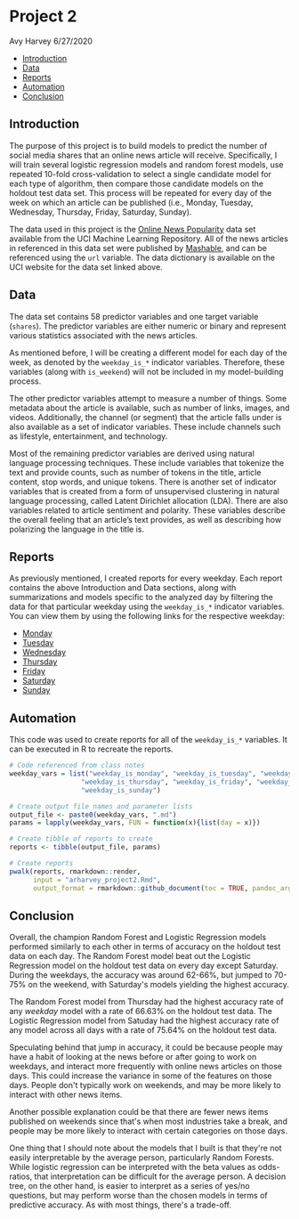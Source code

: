 Project 2
================
Avy Harvey
6/27/2020

  - [Introduction](#introduction)
  - [Data](#data)
  - [Reports](#reports)
  - [Automation](#automation)
  - [Conclusion](#conclusion)

## Introduction

The purpose of this project is to build models to predict the number of
social media shares that an online news article will receive.
Specifically, I will train several logistic regression models and random
forest models, use repeated 10-fold cross-validation to select a single
candidate model for each type of algorithm, then compare those candidate
models on the holdout test data set. This process will be repeated for
every day of the week on which an article can be published (i.e.,
Monday, Tuesday, Wednesday, Thursday, Friday, Saturday, Sunday).

The data used in this project is the [Online News
Popularity](https://archive.ics.uci.edu/ml/datasets/Online+News+Popularity)
data set available from the UCI Machine Learning Repository. All of the
news articles in referenced in this data set were published by
[Mashable](https://www.mashable.com), and can be referenced using the
`url` variable. The data dictionary is available on the UCI website for
the data set linked above.

## Data

The data set contains 58 predictor variables and one target variable
(`shares`). The predictor variables are either numeric or binary and
represent various statistics associated with the news articles.

As mentioned before, I will be creating a different model for each day
of the week, as denoted by the `weekday_is_*` indicator variables.
Therefore, these variables (along with `is_weekend`) will not be
included in my model-building process.

The other predictor variables attempt to measure a number of things.
Some metadata about the article is available, such as number of links,
images, and videos. Additionally, the channel (or segment) that the
article falls under is also available as a set of indicator variables.
These include channels such as lifestyle, entertainment, and technology.

Most of the remaining predictor variables are derived using natural
language processing techniques. These include variables that tokenize
the text and provide counts, such as number of tokens in the title,
article content, stop words, and unique tokens. There is another set of
indicator variables that is created from a form of unsupervised
clustering in natural language processing, called Latent Dirichlet
allocation (LDA). There are also variables related to article sentiment
and polarity. These variables describe the overall feeling that an
article’s text provides, as well as describing how polarizing the
language in the title is.

## Reports

As previously mentioned, I created reports for every weekday. Each
report contains the above Introduction and Data sections, along with
summarizations and models specific to the analyzed day by filtering
the data for that particular weekday using the `weekday_is_*`
indicator variables. You can view them by using the following links
for the respective weekday:

* [Monday](weekday_is_monday.md)
* [Tuesday](weekday_is_tuesday.md)
* [Wednesday](weekday_is_wednesday.md)
* [Thursday](weekday_is_thursday.md)
* [Friday](weekday_is_friday.md)
* [Saturday](weekday_is_saturday.md)
* [Sunday](weekday_is_sunday.md)

## Automation

This code was used to create reports for all of the `weekday_is_*`
variables. It can be executed in R to recreate the reports.

``` r
# Code referenced from class notes
weekday_vars = list("weekday_is_monday", "weekday_is_tuesday", "weekday_is_wednesday",
                  "weekday_is_thursday", "weekday_is_friday", "weekday_is_saturday",
                  "weekday_is_sunday")

# Create output file names and parameter lists
output_file <- paste0(weekday_vars, ".md")
params = lapply(weekday_vars, FUN = function(x){list(day = x)})

# Create tibble of reports to create
reports <- tibble(output_file, params)

# Create reports
pwalk(reports, rmarkdown::render,
      input = "arharvey_project2.Rmd",
      output_format = rmarkdown::github_document(toc = TRUE, pandoc_args = "--webtex"))
```

## Conclusion

Overall, the champion Random Forest and Logistic Regression models performed similarly to each other in terms of accuracy on the holdout test data on each day. The Random Forest model beat out the Logistic Regression model on the holdout test data on every day except Saturday. During the weekdays, the accuracy was around 62-66%, but jumped to 70-75% on the weekend, with Saturday's models yielding the highest accuracy.

The Random Forest model from Thursday had the highest accuracy rate of any *weekday* model with a rate of 66.63% on the holdout test data. The Logistic Regression model from Satuday had the highest accuracy rate of any model across all days with a rate of 75.64% on the holdout test data.

Speculating behind that jump in accuracy, it could be because people may have a habit of looking at the news before or after going to work on weekdays, and interact more frequently with online news articles on those days. This could increase the variance in some of the features on those days. People don't typically work on weekends, and may be more likely to interact with other news items.

Another possible explanation could be that there are fewer news items published on weekends since that's when most industries take a break, and people may be more likely to interact with certain categories on those days.

One thing that I should note about the models that I built is that they're not easily interpretable by the average person, particularly Random Forests. While logistic regression can be interpreted with the beta values as odds-ratios, that interpretation can be difficult for the average person. A decision tree, on the other hand, is easier to interpret as a series of yes/no questions, but may perform worse than the chosen models in terms of predictive accuracy. As with most things, there's a trade-off.
